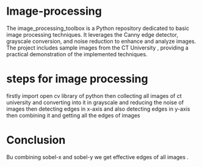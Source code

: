 # Image-processing
The image_processing_toolbox is a Python repository dedicated to basic image processing techniques. It leverages the Canny edge detector, grayscale conversion, and noise reduction to enhance and analyze images. The project includes sample images from the CT University , providing a practical demonstration of the implemented techniques.

# steps for image processing 
firstly import open cv library of python
then collecting all images of ct university
and converting into it in grayscale 
and reducing the noise of images 
then detecting edges in x-axis
and also detecting edges in y-axis
then combining it and getting all the edges of images

# Conclusion 
Bu combining sobel-x and sobel-y we get effective edges of all images .
